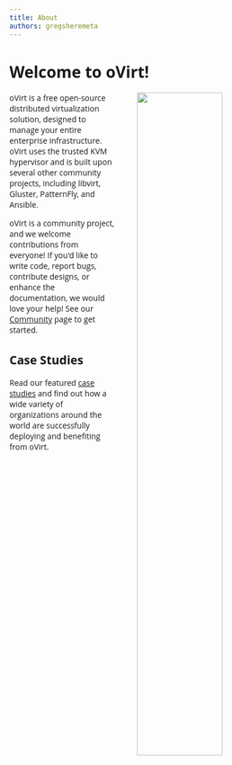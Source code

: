 ```yaml
---
title: About
authors: gregsheremeta
---
```


<style>
h1, h2, h3, h4, h5, h6, li, a, p, div, #footer {
  font-family: 'Open Sans', sans-serif !important;
}
.screenshot {
    float: right;
    width: 55%;
    padding-left: 40px;
    padding-bottom: 40px;
}
</style>

# Welcome to oVirt!

<img class="screenshot" src="/download/download_1.png">

oVirt is a free open-source distributed virtualization solution, designed to manage your entire enterprise infrastructure. oVirt uses the trusted KVM hypervisor and is built upon several other community projects, including libvirt, Gluster, PatternFly, and Ansible.

oVirt is a community project, and we welcome contributions from everyone! If you'd like to write code, report bugs, contribute designs, or enhance the documentation, we would love your help! See our [Community](/community/) page to get started.

## Case Studies

Read our featured [case studies](/community/user-stories/user-stories.html) and find out how a wide variety of organizations around the world are successfully deploying and benefiting from oVirt.
